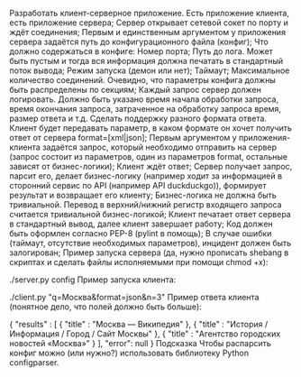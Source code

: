 Разработать клиент-серверное приложение.
Есть приложение клиента, есть приложение сервера;
Сервер открывает сетевой сокет по порту и ждёт соединения;
Первым и единственным аргументом у приложения сервера задаётся путь до конфигурационного файла (конфиг);
Что должно содержаться в конфиге:
Номер порта;
Путь до лога. Может быть пустым и тогда вся информация должна печатать в стандартный поток вывода;
Режим запуска (демон или нет);
Таймаут;
Максимальное количество соединений.
Очевидно, что параметры конфига должны быть распределены по секциям;
Каждый запрос сервер должен логировать. Должно быть указано время начала обработки запроса, время окончания запроса, затраченное на обработку запроса время, размер ответа и т.д.
Сделать поддержку разного формата ответа. Клиент будет передавать параметр, в каком формате он хочет получить ответ от сервера format=[xml|json];
Первым аргументом у приложения-клиента задаётся запрос, который необходимо отправить на сервер (запрос состоит из параметров, один из параметров format, остальные зависят от бизнес-логики);
Клиент ждёт ответ;
Сервер получает запрос, парсит его, делает бизнес-логику (например ходит за информацией в сторонний сервис по API (например API duckduckgo)), формирует результат и возвращает его клиенту;
Бизнес-логика не должна быть тривиальной. Перевод в верхний/нижний регистр входящего запроса считается тривиальной бизнес-логикой;
Клиент печатает ответ сервера в стандартный вывод, далее клиент завершает работу;
Код должен быть оформлен согласно PEP-8 (pylint в помощь);
В случае ошибки (таймаут, отсутствие необходимых параметров), инцидент должен быть залогирован;
Пример запуска сервера (да, нужно прописать shebang в скриптах и сделать файлы исполняемыми при помощи chmod +x):

./server.py config
Пример запуска клиента:

./client.py "q=Москва&format=json&n=3"
Пример ответа клиента (понятное дело, что полей должно быть больше):

{
   "results" : [
      {
         "title" : "Москва — Википедия"
      },
      {
         "title" : "История / Информация / Город / Сайт Москвы"
      },
      {
         "title" : "Агентство городских новостей «Москва»"
      }
   ],
    "error": null
}
Подсказка
Чтобы распарсить конфиг можно (или нужно?) использовать библиотеку Python configparser.